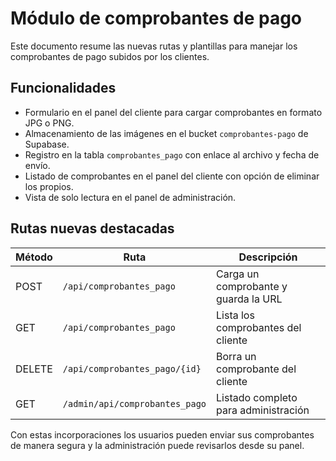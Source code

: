 # Módulo de comprobantes de pago

Este documento resume las nuevas rutas y plantillas para manejar los comprobantes de pago subidos por los clientes.

## Funcionalidades

- Formulario en el panel del cliente para cargar comprobantes en formato JPG o PNG.
- Almacenamiento de las imágenes en el bucket `comprobantes-pago` de Supabase.
- Registro en la tabla `comprobantes_pago` con enlace al archivo y fecha de envío.
- Listado de comprobantes en el panel del cliente con opción de eliminar los propios.
- Vista de solo lectura en el panel de administración.

## Rutas nuevas destacadas

| Método | Ruta | Descripción |
|-------|------|-------------|
| POST | `/api/comprobantes_pago` | Carga un comprobante y guarda la URL |
| GET | `/api/comprobantes_pago` | Lista los comprobantes del cliente |
| DELETE | `/api/comprobantes_pago/{id}` | Borra un comprobante del cliente |
| GET | `/admin/api/comprobantes_pago` | Listado completo para administración |

Con estas incorporaciones los usuarios pueden enviar sus comprobantes de manera segura y la administración puede revisarlos desde su panel.

